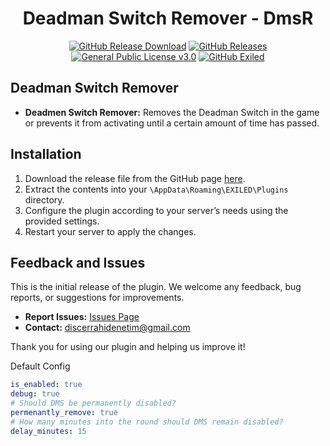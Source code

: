 <h1 align="center">Deadman Switch Remover - DmsR</h1> 
<div align="center">
<a href="https://github.com/MS-crew/DeadmanSwitchRemover/releases"><img src="https://img.shields.io/github/downloads/MS-crew/DeadmanSwitchRemover/total?style=for-the-badge&logo=githubactions&label=Downloads" alt="GitHub Release Download"></a> <a href="https://github.com/MS-crew/DeadmanSwitchRemover/releases"><img src="https://img.shields.io/badge/Build-1.0.0-brightgreen?style=for-the-badge&logo=gitbook" alt="GitHub Releases"></a> 
<a href="https://github.com/MS-crew/DeadmanSwitchRemover/blob/master/LICENSE">
<img src="https://img.shields.io/badge/Licence-GNU_3.0-blue?style=for-the-badge&logo=gitbook" alt="General Public License v3.0"></a> 
<a href="https://github.com/ExMod-Team/EXILED"><img src="https://img.shields.io/badge/Exiled-9.0.0Alpha4-red?style=for-the-badge&logo=gitbook" alt="GitHub Exiled"></a> 
</div>

## Deadman Switch Remover

- **Deadmen Switch Remover:** Removes the Deadman Switch in the game or prevents it from activating until a certain amount of time has passed.

## Installation

1. Download the release file from the GitHub page [here](https://github.com/MS-crew/DeadmanSwitchRemover/releases).
2. Extract the contents into your `\AppData\Roaming\EXILED\Plugins` directory.
3. Configure the plugin according to your server’s needs using the provided settings.
4. Restart your server to apply the changes.

## Feedback and Issues

This is the initial release of the plugin. We welcome any feedback, bug reports, or suggestions for improvements.

- **Report Issues:** [Issues Page](https://github.com/MS-crew/DeadmanSwitchRemover/issues)
- **Contact:** [discerrahidenetim@gmail.com](mailto:discerrahidenetim@gmail.com)

Thank you for using our plugin and helping us improve it!

Default Config
```yml
is_enabled: true
debug: true
# Should DMS be permanently disabled?
permenantly_remove: true
# How many minutes into the round should DMS remain disabled?
delay_minutes: 15
```
